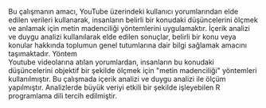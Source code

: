 Bu çalışmanın amacı, YouTube üzerindeki kullanıcı yorumlarından  elde edilen verileri 
kullanarak, insanların belirli bir konudaki düşüncelerini ölçmek ve anlamak için metin 
madenciliği yöntemlerini uygulamaktır. İçerik analizi ve duygu analizi kullanılarak elde edilen 
sonuçlar, belirli bir konu veya konular hakkında toplumun genel tutumlarına dair bilgi 
sağlamak amacını taşımaktadır. 
Yöntem  
Youtube videolarına atılan yorumlardan, insanların bu konudaki düşüncelerini objektif bir 
şekilde ölçmek için "metin madenciliği" yöntemleri kullanılmıştır. Bu çalışmada içerik analizi 
ve duygu analizi ile ölçüm yapılmıştır. Analizlerde büyük veriyi etkili bir şekilde işleyebilen R 
programlama dili tercih edilmiştir.


